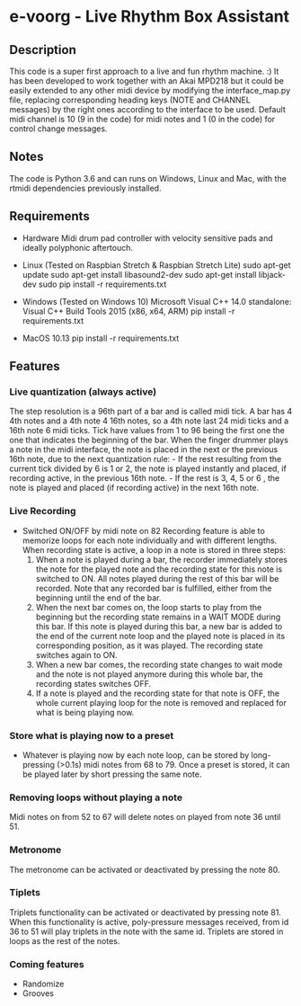 # e-voorg - Live Rhythm Box Assistant


## Description
This code is a super first approach to a live and fun rhythm machine. :) It has been developed to work together with an
Akai MPD218 but it could be easily extended to any other midi device by modifying the interface_map.py file, replacing
corresponding heading keys (NOTE and CHANNEL messages) by the right ones according to the interface to be used. Default
midi channel is 10 (9 in the code) for midi notes and 1 (0 in the code) for control change messages.

## Notes
The code is Python 3.6 and can runs on Windows, Linux and Mac, with the rtmidi dependencies previously installed.

## Requirements

- Hardware
    Midi drum pad controller with velocity sensitive pads and ideally polyphonic aftertouch.

- Linux (Tested on Raspbian Stretch & Raspbian Stretch Lite)
    sudo apt-get update
    sudo apt-get install libasound2-dev
    sudo apt-get install libjack-dev
    sudo pip install -r requirements.txt

- Windows (Tested on Windows 10)
    Microsoft Visual C++ 14.0 standalone: Visual C++ Build Tools 2015 (x86, x64, ARM)
    pip install -r requirements.txt

- MacOS 10.13
    pip install -r requirements.txt

## Features

### Live quantization (always active)
The step resolution is a 96th part of a bar and is called midi tick. A bar has 4 4th notes and a 4th note 4 16th notes,
so a 4th note last 24 midi ticks and a 16th note 6 midi ticks. Tick have values from 1 to 96 being the first one the one
that indicates the beginning of the bar. When the finger drummer plays a note in the midi interface, the note is placed
in the next or the previous 16th note, due to the next quantization rule:
    - If the rest resulting from the current tick divided by 6 is 1 or 2, the note is played instantly and placed, if
    recording active, in the previous 16th note.
    - If the rest is 3, 4, 5 or 6 , the note is played and placed (if recording active) in the next 16th note.

### Live Recording
- Switched ON/OFF by midi note on 82
Recording feature is able to memorize loops for each note individually and with different lengths. When recording state
is active, a loop in a note is stored in three steps:
    1. When a note is played during a bar, the recorder immediately stores the note for the played note and the
    recording state for this note is switched to ON. All notes played during the rest of this bar will be recorded. Note
    that any recorded bar is fulfilled, either from the beginning until the end of the bar.
    2. When the next bar comes on, the loop starts to play from the beginning but the recording state remains in a WAIT
    MODE during this bar. If this note is played during this bar, a new bar is added to the end of the current note loop
    and the played note is placed in its corresponding position, as it was played. The recording state switches again to
    ON.
    3. When a new bar comes, the recording state changes to wait mode and the note is not played anymore during this
    whole bar, the recording states switches OFF.
    4. If a note is played and the recording state for that note is OFF, the whole current playing loop for the note is
    removed and replaced for what is being playing now.

### Store what is playing now to a preset
- Whatever is playing now by each note loop, can be stored by long-pressing (>0.1s) midi notes from 68 to 79. Once a
preset is stored, it can be played later by short pressing the same note.

### Removing loops without playing a note
Midi notes on from 52 to 67 will delete notes on played from note 36 until 51.

### Metronome
The metronome can be activated or deactivated by pressing the note 80.

### Tiplets
Triplets functionality can be activated or deactivated by pressing note 81. When this functionality is active,
poly-pressure messages received, from id 36 to 51 will play triplets in the note with the same id. Triplets are stored
in loops as the rest of the notes.

### Coming features
- Randomize
- Grooves